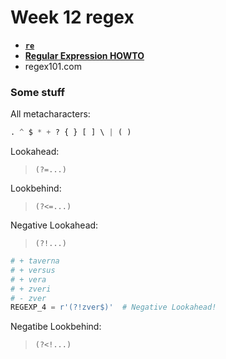 # Week 12 regex

- [**`re`**](https://docs.python.org/3/library/re.html#module-re)
- [**Regular Expression HOWTO**](https://docs.python.org/3/howto/regex.html#regex-howto)
- regex101.com

### Some stuff

All metacharacters:

```python
. ^ $ * + ? { } [ ] \ | ( )
```
Lookahead: 
>`(?=...)`

Lookbehind:
>`(?<=...)`

Negative Lookahead:
>`(?!...)`

```python
# + taverna
# + versus
# + vera
# + zveri
# - zver
REGEXP_4 = r'(?!zver$)'  # Negative Lookahead!
```

Negatibe Lookbehind:
>`(?<!...)`


